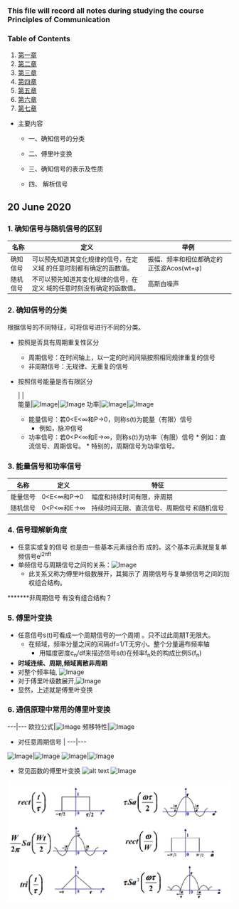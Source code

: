 

### This file will record all notes during studying the course Principles of Communication


### Table of Contents

1. [第一章](https://github.com/zijun-zhao/Learn020/edit/master/%E9%80%9A%E4%BF%A1%E5%8E%9F%E7%90%86/%E7%AC%AC%E4%B8%80%E7%AB%A0.md)
2. [第二章](https://github.com/zijun-zhao/Summer2020/blob/master/%E9%80%9A%E4%BF%A1%E5%8E%9F%E7%90%86/%E7%AC%AC%E4%BA%8C%E7%AB%A0.md)
3. [第三章](https://github.com/zijun-zhao/fishLearning/blob/master/COMS4111/Lecture4_ERModel_SQL.md)
4. [第四章](https://github.com/zijun-zhao/fishLearning/blob/master/COMS4111/Lecture5_ERModel_SQL.md)
5. [第五章](https://github.com/zijun-zhao/fishLearning/blob/master/COMS4111/Lecture6_RelationalAlgebra.md)
6. [第六章](https://github.com/zijun-zhao/fishLearning/blob/master/COMS4111/Lecture7_Wrap_up.md)
7. [第七章](https://github.com/zijun-zhao/fishLearning/blob/master/COMS4111/Lecture8_EndModule_I.md)

* 主要内容
  * 一、确知信号的分类


  * 二、傅里叶变换

  * 三、确知信号的表示及性质

  * 四、 解析信号

  
## 20 June 2020
### 1. 确知信号与随机信号的区别

名称|定义|举例
---|---|---
确知信号|可以预先知道其变化规律的信号，在定义域 的任意时刻都有确定的函数值。|振幅、频率和相位都确定的正弦波Acos(wt+φ)
随机信号|不可以预先知道其变化规律的信号，在定义 域的任意时刻没有确定的函数值。|高斯白噪声


### 2. 确知信号的分类

根据信号的不同特征，可将信号进行不同的分类。 

* 按照是否具有周期重复性区分
  * 周期信号：在时间轴上，以一定的时间间隔按照相同规律重复的信号 
  * 非周期信号：无规律、无重复的信号 
* 按照信号能量是否有限区分

  |  |  
能量|![Image](https://github.com/zijun-zhao/Learn2020/PrincipleCommunication/imgs/620_1.jpg)|![Image](https://github.com/zijun-zhao/Learn2020/PrincipleCommunication/imgs/620_2.jpg)
功率|![Image](https://github.com/zijun-zhao/Learn2020/PrincipleCommunication/imgs/620_3.jpg)|![Image](https://github.com/zijun-zhao/Learn2020/PrincipleCommunication/imgs/620_4.jpg)

  * 能量信号：若0<E<∞和P→0，则称s(t)为能量（有限）信号
      * 例如，脉冲信号
  * 功率信号：若0<P<∞和E→∞，则称s(t)为功率（有限）信号
        * 例如：直流信号、周期信号。
        * 特别的，周期信号为功率信号。
        
        
### 3. 能量信号和功率信号 

名称|定义|特征
---|---|---
能量信号|0<E<∞和P→0|幅度和持续时间有限，非周期
随机信号|0<P<∞和E→∞|持续时间无限、直流信号、周期信号 和随机信号


### 4. 信号理解新角度
  * 任意实或复的信号 也是由一些基本元素组合而 成的。这个基本元素就是复单频信号e<sup>j2πft</sup>
  * 单频信号与周期信号之间的关系：![Image](https://github.com/zijun-zhao/Learn2020/PrincipleCommunication/imgs/620_5.jpg)
    * 此关系又称为傅里叶级数展开，其揭示了 周期信号与复单频信号之间的加权组合结构。

*******非周期信号 有没有组合结构？


### 5. 傅里叶变换
  * 任意信号s(t)可看成一个周期信号的一个周期 。只不过此周期T无限大。
     * 在频域，频率分量之间的间隔df=1/T无穷小。整个分量遍布频率轴
         * 用幅度密度c<sub>n</sub>/df来描述信号s(t)在频率f<sub>n</sub>处的构成比例S(f<sub>n</sub>)
  * **时域连续、周期,频域离散非周期**
  * 对整个频率轴, ![Image](https://github.com/zijun-zhao/Learn2020/PrincipleCommunication/imgs/620_6.jpg)
  * 对于傅里叶级数展开,![Image](https://github.com/zijun-zhao/Learn2020/PrincipleCommunication/imgs/620_7.jpg)
  * 显然，上述就是傅里叶变换
  
  
### 6. 通信原理中常用的傅里叶变换

---|---
欧拉公式|![Image](https://github.com/zijun-zhao/Learn2020/PrincipleCommunication/imgs/620_8.jpg)
频移特性|![Image](https://github.com/zijun-zhao/Learn2020/PrincipleCommunication/imgs/620_9.jpg)

* 对任意周期信号
|
---|---

![Image](https://github.com/zijun-zhao/Learn2020/PrincipleCommunication/imgs/620_10.jpg)|![Image](https://github.com/zijun-zhao/Learn2020/PrincipleCommunication/imgs/620_11.jpg)
![Image](https://github.com/zijun-zhao/Learn2020/PrincipleCommunication/imgs/620_12.jpg)|![Image](https://github.com/zijun-zhao/Learn2020/PrincipleCommunication/imgs/620_13.jpg)

* 常见函数的傅里叶变换
![alt text](https://github.com/zijun-zhao/Learn2020/PrincipleCommunication/imgs/620_14.jpg?raw=true)
![Image](https://github.com/zijun-zhao/Learn2020/PrincipleCommunication/imgs/620_14.jpg)

![tt](https://github.com/zijun-zhao/Learn2020/blob/master/PrincipleCommunication/imgs/620_14.jpg?raw=true)
